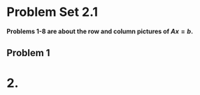 # Problem Set 2.1


**Problems 1-8 are about the row and column pictures of $Ax = b$.**
## Problem 1
# 2.
